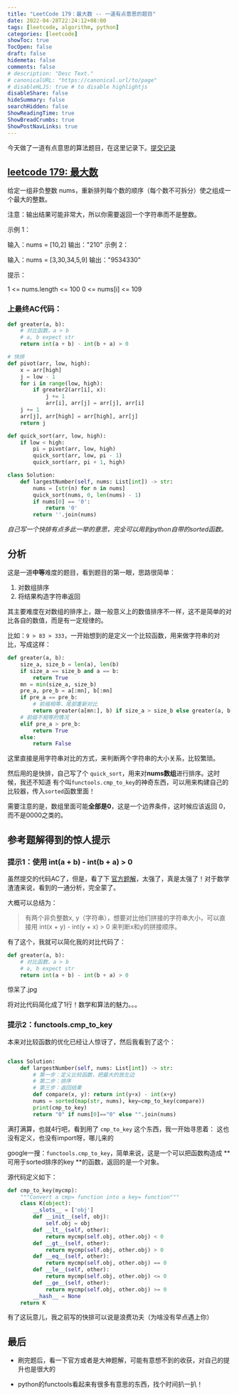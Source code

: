 ```yaml
---
title: "LeetCode 179：最大数 -- 一道有点意思的题目"
date: 2022-04-28T22:24:12+08:00
tags: [leetcode, algorithm, python]
categories: [leetcode]
showToc: true
TocOpen: false
draft: false
hidemeta: false
comments: false
# description: "Desc Text."
# canonicalURL: "https://canonical.url/to/page"
# disableHLJS: true # to disable highlightjs
disableShare: false
hideSummary: false
searchHidden: false
ShowReadingTime: true
ShowBreadCrumbs: true
ShowPostNavLinks: true
---
```


今天做了一道有点意思的算法题目，在这里记录下。[提交记录](https://leetcode-cn.com/submissions/detail/306795694/)

## [leetcode 179: 最大数](https://leetcode-cn.com/problems/largest-number/)

给定一组非负整数 nums，重新排列每个数的顺序（每个数不可拆分）使之组成一个最大的整数。

注意：输出结果可能非常大，所以你需要返回一个字符串而不是整数。

 

示例 1：

输入：nums = [10,2]
输出："210"
示例 2：

输入：nums = [3,30,34,5,9]
输出："9534330"


提示：

1 <= nums.length <= 100
0 <= nums[i] <= 109

### 上最终AC代码：

```python
def greater(a, b):
    # 对比函数，a > b
    # a, b expect str
    return int(a + b) - int(b + a) > 0

# 快排
def pivot(arr, low, high):
    x = arr[high]
    j = low - 1
    for i in range(low, high):
        if greater2(arr[i], x):
            j += 1
            arr[i], arr[j] = arr[j], arr[i]
    j += 1
    arr[j], arr[high] = arr[high], arr[j]
    return j

def quick_sort(arr, low, high):
    if low < high:
        pi = pivot(arr, low, high)
        quick_sort(arr, low, pi - 1)
        quick_sort(arr, pi + 1, high)

class Solution:
    def largestNumber(self, nums: List[int]) -> str:
        nums = [str(n) for n in nums]
        quick_sort(nums, 0, len(nums) - 1)
        if nums[0] == '0':
            return '0'
        return ''.join(nums)
```

*自己写一个快排有点多此一举的意思，完全可以用到python自带的sorted函数。*



## 分析

这是一道**中等**难度的题目，看到题目的第一眼，思路很简单：

1. 对数组排序
2. 将结果构造字符串返回

其主要难度在对数组的排序上，跟一般意义上的数值排序不一样，这不是简单的对比各自的数值，而是有一定规律的。

比如：`9 > 83 > 333`，一开始想到的是定义一个比较函数，用来做字符串的对比，写成这样：

```python
def greater(a, b):
    size_a, size_b = len(a), len(b)
    if size_a == size_b and a == b:
        return True
    mn = min(size_a, size_b)
    pre_a, pre_b = a[:mn], b[:mn]
    if pre_a == pre_b:
        # 前缀相等，尾部重新对比
        return greater(a[mn:], b) if size_a > size_b else greater(a, b[mn:])
    # 前缀不相等的情况
    elif pre_a > pre_b:
        return True
    else:
        return False
```

这里直接是用字符串对比的方式，来判断两个字符串的大小关系，比较繁琐。

然后用的是快排，自己写了个 `quick_sort`，用来对**nums数组**进行排序。这时候，我还不知道 有个叫`functools.cmp_to_key`的神奇东西，可以用来构建自己的比较器，传入`sorted`函数里面！

需要注意的是，数组里面可能**全部是0**，这是一个边界条件，这时候应该返回 0， 而不是0000之类的。

## 参考题解得到的惊人提示

### 提示1：使用 int(a + b)  - int(b + a) > 0

虽然提交的代码AC了，但是，看了下 [官方题解](https://leetcode-cn.com/problems/largest-number/solution/zui-da-shu-by-leetcode-solution-sid5/)，太强了，真是太强了！对于数学渣渣来说，看到的一通分析，完全蒙了。

大概可以总结为：

> 有两个非负整数x, y（字符串），想要对比他们拼接的字符串大小，可以直接用 int(x + y) - int(y + x) > 0 来判断x和y的拼接顺序。

有了这个，我就可以简化我的对比代码了：

```python
def greater(a, b):
    # 对比函数，a > b
    # a, b expect str
    return int(a + b) - int(b + a) > 0
```

惊呆了.jpg

将对比代码简化成了1行！数学和算法的魅力。。。

### 提示2：functools.cmp_to_key

本来对比较函数的优化已经让人惊讶了，然后我看到了这个：

```python

class Solution:
    def largestNumber(self, nums: List[int]) -> str:
        # 第一步：定义比较函数，把最大的放左边
        # 第二步：排序
        # 第三步：返回结果
        def compare(x, y): return int(y+x) - int(x+y)
        nums = sorted(map(str, nums), key=cmp_to_key(compare))
        print(cmp_to_key)
        return "0" if nums[0]=="0" else "".join(nums)
```

满打满算，也就4行吧，看到用了 `cmp_to_key` 这个东西，我一开始寻思着： 这也没有定义，也没有import呀，哪儿来的

google一搜：`functools.cmp_to_key`，简单来说，这是一个可以把函数构造成 **可用于sorted排序的key **的函数，返回的是一个对象。

源代码定义如下：

```python
def cmp_to_key(mycmp):
    """Convert a cmp= function into a key= function"""
    class K(object):
        __slots__ = ['obj']
        def __init__(self, obj):
            self.obj = obj
        def __lt__(self, other):
            return mycmp(self.obj, other.obj) < 0
        def __gt__(self, other):
            return mycmp(self.obj, other.obj) > 0
        def __eq__(self, other):
            return mycmp(self.obj, other.obj) == 0
        def __le__(self, other):
            return mycmp(self.obj, other.obj) <= 0
        def __ge__(self, other):
            return mycmp(self.obj, other.obj) >= 0
        __hash__ = None
    return K
```

有了这玩意儿，我之前写的快排可以说是浪费功夫（为啥没有早点遇上你）

## 最后

- 刷完题后，看一下官方或者是大神题解，可能有意想不到的收获，对自己的提升也是很大的

- python的functools看起来有很多有意思的东西，找个时间扒一扒！

